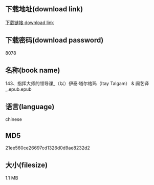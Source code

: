 ## 下载地址(download link)
[下载链接 download link](https://voluble-croquembouche-d321dc.netlify.app/?s=143%E3%80%81%E6%8C%87%E6%8C%A5%E5%A4%A7%E5%B8%88%E7%9A%84%E9%A2%86%E5%AF%BC%E8%AF%BE_%EF%BC%88%E4%BB%A5%EF%BC%89%E4%BC%8A%E6%B3%B0%C2%B7%E5%A1%94%E5%B0%94%E6%A0%BC%E7%8E%9B%EF%BC%88Itay+Talgam%EF%BC%89+%26+%E9%98%99%E8%89%BA%E8%AF%91_.epub)

## 下载密码(download password)
8078

## 名称(book name)
143、指挥大师的领导课_（以）伊泰·塔尔格玛（Itay Talgam） & 阙艺译_.epub.epub

## 语言(language)
chinese

## MD5
21ee560ce26697cd1326d0d9ae8232d2

## 大小(filesize)
1.1 MB
